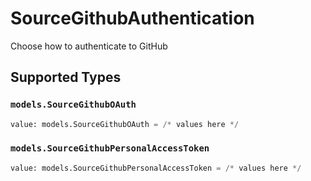 # SourceGithubAuthentication

Choose how to authenticate to GitHub


## Supported Types

### `models.SourceGithubOAuth`

```python
value: models.SourceGithubOAuth = /* values here */
```

### `models.SourceGithubPersonalAccessToken`

```python
value: models.SourceGithubPersonalAccessToken = /* values here */
```

